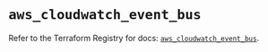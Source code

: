 # `aws_cloudwatch_event_bus`

Refer to the Terraform Registry for docs: [`aws_cloudwatch_event_bus`](https://registry.terraform.io/providers/hashicorp/aws/4.54.0/docs/resources/cloudwatch_event_bus).

